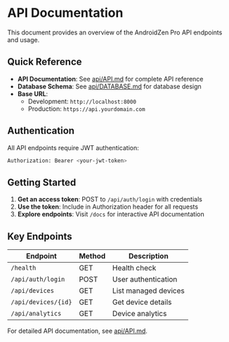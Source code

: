 # API Documentation

This document provides an overview of the AndroidZen Pro API endpoints and usage.

## Quick Reference

- **API Documentation**: See [api/API.md](api/API.md) for complete API reference
- **Database Schema**: See [api/DATABASE.md](api/DATABASE.md) for database design
- **Base URL**: 
  - Development: `http://localhost:8000`
  - Production: `https://api.yourdomain.com`

## Authentication

All API endpoints require JWT authentication:

```bash
Authorization: Bearer <your-jwt-token>
```

## Getting Started

1. **Get an access token**: POST to `/api/auth/login` with credentials
2. **Use the token**: Include in Authorization header for all requests
3. **Explore endpoints**: Visit `/docs` for interactive API documentation

## Key Endpoints

| Endpoint | Method | Description |
|----------|---------|-------------|
| `/health` | GET | Health check |
| `/api/auth/login` | POST | User authentication |
| `/api/devices` | GET | List managed devices |
| `/api/devices/{id}` | GET | Get device details |
| `/api/analytics` | GET | Device analytics |

For detailed API documentation, see [api/API.md](api/API.md).
